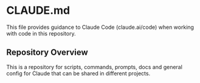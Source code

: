 # CLAUDE.md

This file provides guidance to Claude Code (claude.ai/code) when working with code in this repository.

## Repository Overview

This is a repository for scripts, commands, prompts, docs and general config for Claude that can be shared in different projects.